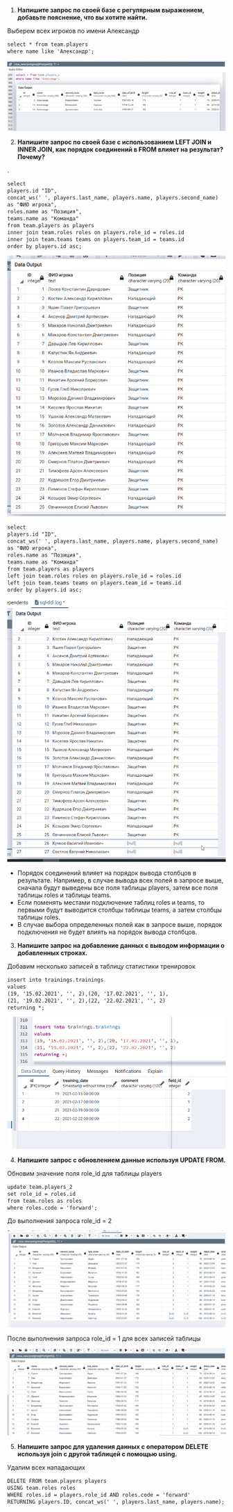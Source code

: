 1.  **Напишите запрос по своей базе с регулярным выражением, добавьте пояснение, что вы хотите найти.**

Выберем всех игроков по имени Александр

    select * from team.players
    where name like 'Александр';

![5_1](images/5_1.png)

2.  **Напишите запрос по своей базе с использованием LEFT JOIN и INNER JOIN, как порядок соединений в FROM влияет на результат? Почему?**

.


    select 
    players.id "ID",
    concat_ws(' ', players.last_name, players.name, players.second_name) as "ФИО игрока",
    roles.name as "Позиция",
    teams.name as "Команда"
    from team.players as players
    inner join team.roles roles on players.role_id = roles.id
    inner join team.teams teams on players.team_id = teams.id
    order by players.id asc;


![5_2](images/5_2.png)

    select 
    players.id "ID",
    concat_ws(' ', players.last_name, players.name, players.second_name) as "ФИО игрока",
    roles.name as "Позиция",
    teams.name as "Команда"
    from team.players as players
    left join team.roles roles on players.role_id = roles.id
    left join team.teams teams on players.team_id = teams.id
    order by players.id asc;

![5_3](images/5_3.png)

* Порядок соединений влияет на порядок вывода столбцов в результате. Например, в случае вывода всех полей в запросе выше, сначала будут выведены все поля таблицы players, 
затем все поля таблицы roles и таблицы teams.
* Если поменять местами подключение таблиц roles и teams, то первыми будут выводится столбцы таблицы teams, а затем столбцы таблицы roles.
* В случае выбора определенных полей как в запросе выше, порядок подключения не будет влиять на порядок вывода столбцов.

3.  **Напишите запрос на добавление данных с выводом информации о добавленных строках.**

Добавим несколько записей в таблицу статистики тренировок

    insert into trainings.trainings
    values 
    (19, '15.02.2021', '', 2),(20, '17.02.2021', '', 1),
    (21, '19.02.2021', '', 2),(22, '22.02.2021', '', 2)
    returning *;


![5_4](images/5_4.png)

4.  **Напишите запрос с обновлением данные используя UPDATE FROM.**

Обновим значение поля role_id для таблицы players

    update team.players_2
    set role_id = roles.id
    from team.roles as roles
    where roles.code = 'forward';

До выполнения запроса role_id = 2

![5_5](images/5_5.png)

После выполнения запроса role_id = 1 для всех записей таблицы

![5_6](images/5_6.png)


5.  **Напишите запрос для удаления данных с оператором DELETE используя join с другой таблицей с помощью using.**

Удалим всех нападающих

    DELETE FROM team.players players
    USING team.roles roles
    WHERE roles.id = players.role_id AND roles.code = 'forward'
    RETURNING players.ID, concat_ws(' ', players.last_name, players.name);
